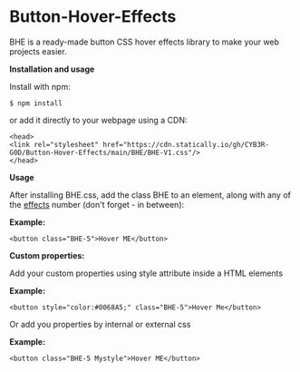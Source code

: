 # Button-Hover-Effects
BHE is a ready-made button CSS hover effects library to make your web projects easier.

**Installation and usage**

Install with npm:

```shell
$ npm install
```

or add it directly to your webpage using a CDN:

```shell
<head>
<link rel="stylesheet" href="https://cdn.statically.io/gh/CYB3R-G0D/Button-Hover-Effects/main/BHE/BHE-V1.css"/>
</head>
```

**Usage**

After installing BHE.css, add the class BHE to an element, along with
any of the [effects](https://cyb3r-g0d.github.io/Button-Hover-Effects) number (don't forget - in between):

**Example:**

```shell
<button class="BHE-5">Hover ME</button>
```

**Custom properties:**

Add your custom properties using style attribute inside a HTML
elements

**Example:**

```shell
<button style="color:#0068A5;" class="BHE-5">Hover Me</button>
```

Or add you properties by internal or external css

**Example:**

```
<button class="BHE-5 Mystyle">Hover ME</button>
```
